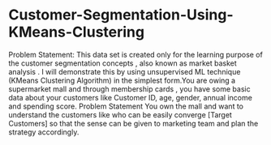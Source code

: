 # Customer-Segmentation-Using-KMeans-Clustering

Problem Statement: This data set is created only for the learning purpose of the customer segmentation concepts , also known as market basket analysis . I will demonstrate this by using unsupervised ML technique (KMeans Clustering Algorithm) in the simplest form.You are owing a supermarket mall and through membership cards , you have some basic data about your customers like Customer ID, age, gender, annual income and spending score. Problem Statement You own the mall and want to understand the customers like who can be easily converge [Target Customers] so that the sense can be given to marketing team and plan the strategy accordingly.
